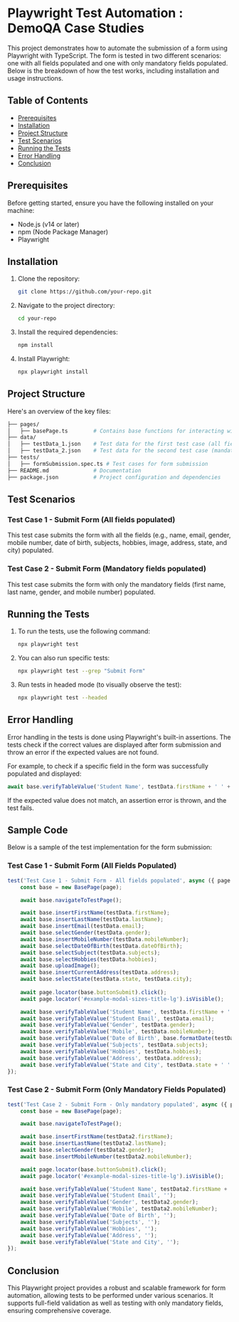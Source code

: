 # Playwright Test Automation : DemoQA Case Studies

This project demonstrates how to automate the submission of a form using Playwright with TypeScript. The form is tested in two different scenarios: one with all fields populated and one with only mandatory fields populated. Below is the breakdown of how the test works, including installation and usage instructions.

## Table of Contents
- [Prerequisites](#prerequisites)
- [Installation](#installation)
- [Project Structure](#project-structure)
- [Test Scenarios](#test-scenarios)
- [Running the Tests](#running-the-tests)
- [Error Handling](#error-handling)
- [Conclusion](#conclusion)

## Prerequisites
Before getting started, ensure you have the following installed on your machine:
- Node.js (v14 or later)
- npm (Node Package Manager)
- Playwright

## Installation

1. Clone the repository:
   ```bash
   git clone https://github.com/your-repo.git
   ```

2. Navigate to the project directory:
   ```bash
   cd your-repo
   ```

3. Install the required dependencies:
   ```bash
   npm install
   ```

4. Install Playwright:
   ```bash
   npx playwright install
   ```

## Project Structure

Here's an overview of the key files:

```bash
├── pages/
│   ├── basePage.ts        # Contains base functions for interacting with the form
├── data/
│   ├── testData_1.json    # Test data for the first test case (all fields populated)
│   ├── testData_2.json    # Test data for the second test case (mandatory fields only)
├── tests/
│   ├── formSubmission.spec.ts # Test cases for form submission
├── README.md              # Documentation
├── package.json           # Project configuration and dependencies
```

## Test Scenarios

### Test Case 1 - Submit Form (All fields populated)
This test case submits the form with all the fields (e.g., name, email, gender, mobile number, date of birth, subjects, hobbies, image, address, state, and city) populated.

### Test Case 2 - Submit Form (Mandatory fields populated)
This test case submits the form with only the mandatory fields (first name, last name, gender, and mobile number) populated.

## Running the Tests

1. To run the tests, use the following command:
   ```bash
   npx playwright test
   ```

2. You can also run specific tests:
   ```bash
   npx playwright test --grep "Submit Form"
   ```

3. Run tests in headed mode (to visually observe the test):
   ```bash
   npx playwright test --headed
   ```

## Error Handling
Error handling in the tests is done using Playwright's built-in assertions. The tests check if the correct values are displayed after form submission and throw an error if the expected values are not found.

For example, to check if a specific field in the form was successfully populated and displayed:

```typescript
await base.verifyTableValue('Student Name', testData.firstName + ' ' + testData.lastName);
```

If the expected value does not match, an assertion error is thrown, and the test fails.

## Sample Code

Below is a sample of the test implementation for the form submission:

### Test Case 1 - Submit Form (All Fields Populated)
```typescript
test('Test Case 1 - Submit Form - All fields populated', async ({ page }, testInfo) => {
    const base = new BasePage(page);

    await base.navigateToTestPage();

    await base.insertFirstName(testData.firstName);
    await base.insertLastName(testData.lastName);
    await base.insertEmail(testData.email);
    await base.selectGender(testData.gender);
    await base.insertMobileNumber(testData.mobileNumber);
    await base.selectDateOfBirth(testData.dateOfBirth);
    await base.selectSubject(testData.subjects);
    await base.selectHobbies(testData.hobbies);
    await base.uploadImage();
    await base.insertCurrentAddress(testData.address);
    await base.selectState(testData.state, testData.city);
    
    await page.locator(base.buttonSubmit).click();
    await page.locator('#example-modal-sizes-title-lg').isVisible();

    await base.verifyTableValue('Student Name', testData.firstName + ' ' + testData.lastName);
    await base.verifyTableValue('Student Email', testData.email);
    await base.verifyTableValue('Gender', testData.gender);
    await base.verifyTableValue('Mobile', testData.mobileNumber);
    await base.verifyTableValue('Date of Birth', base.formatDate(testData.dateOfBirth));
    await base.verifyTableValue('Subjects', testData.subjects);
    await base.verifyTableValue('Hobbies', testData.hobbies);
    await base.verifyTableValue('Address', testData.address);
    await base.verifyTableValue('State and City', testData.state + ' ' + testData.city);
});
```

### Test Case 2 - Submit Form (Only Mandatory Fields Populated)
```typescript
test('Test Case 2 - Submit Form - Only mandatory populated', async ({ page }, testInfo) => {
    const base = new BasePage(page);

    await base.navigateToTestPage();

    await base.insertFirstName(testData2.firstName);
    await base.insertLastName(testData2.lastName);
    await base.selectGender(testData2.gender);
    await base.insertMobileNumber(testData2.mobileNumber);

    await page.locator(base.buttonSubmit).click();
    await page.locator('#example-modal-sizes-title-lg').isVisible();

    await base.verifyTableValue('Student Name', testData2.firstName + ' ' + testData2.lastName);
    await base.verifyTableValue('Student Email', '');
    await base.verifyTableValue('Gender', testData2.gender);
    await base.verifyTableValue('Mobile', testData2.mobileNumber);
    await base.verifyTableValue('Date of Birth', '');
    await base.verifyTableValue('Subjects', '');
    await base.verifyTableValue('Hobbies', '');
    await base.verifyTableValue('Address', '');
    await base.verifyTableValue('State and City', '');
});
```

## Conclusion
This Playwright project provides a robust and scalable framework for form automation, allowing tests to be performed under various scenarios. It supports full-field validation as well as testing with only mandatory fields, ensuring comprehensive coverage.
